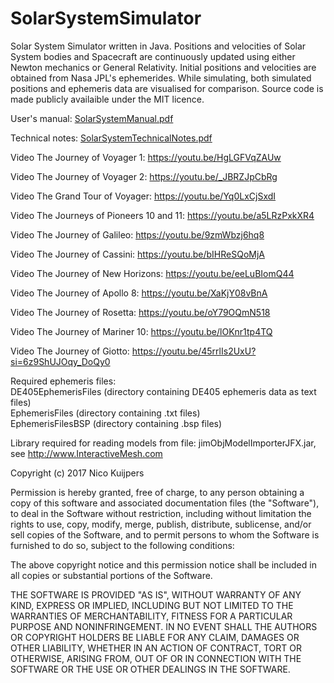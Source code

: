 # SolarSystemSimulator
Solar System Simulator written in Java. Positions and velocities of Solar System bodies and Spacecraft are continuously updated using
either Newton mechanics or General Relativity. Initial positions and velocities are obtained from Nasa JPL's ephemerides. 
While simulating, both simulated positions and ephemeris data are visualised for comparison. Source code is made publicly
availaible under the MIT licence.

User's manual: [SolarSystemManual.pdf](https://github.com/nicokuijpers/SolarSystemSimulator/blob/master/SolarSystemSimulatorManual.pdf)

Technical notes: [SolarSystemTechnicalNotes.pdf](https://github.com/nicokuijpers/SolarSystemSimulator/blob/master/SolarSystemSimulatorTechnicalNotes.pdf)

Video The Journey of Voyager 1: https://youtu.be/HgLGFVqZAUw

Video The Journey of Voyager 2: https://youtu.be/_JBRZJpCbRg

Video The Grand Tour of Voyager: https://youtu.be/Yq0LxCjSxdI

Video The Journeys of Pioneers 10 and 11: https://youtu.be/a5LRzPxkXR4

Video The Journey of Galileo: https://youtu.be/9zmWbzj6hq8

Video The Journey of Cassini: https://youtu.be/bIHReSQoMjA

Video The Journey of New Horizons: https://youtu.be/eeLuBIomQ44

Video The Journey of Apollo 8: https://youtu.be/XaKjY08vBnA

Video The Journey of Rosetta: https://youtu.be/oY79OQmN518

Video The Journey of Mariner 10: https://youtu.be/lOKnr1tp4TQ

Video The Journey of Giotto: https://youtu.be/45rrlIs2UxU?si=6z9ShUJOqy_DoQy0

Required ephemeris files:\
DE405EphemerisFiles (directory containing DE405 ephemeris data as text files)\
EphemerisFiles (directory containing .txt files)\
EphemerisFilesBSP (directory containing .bsp files)

Library required for reading models from file: jimObjModelImporterJFX.jar, see http://www.InteractiveMesh.com

Copyright (c) 2017 Nico Kuijpers  

Permission is hereby granted, free of charge, to any person obtaining a copy of this software and associated documentation 
files (the "Software"), to deal in the Software without restriction, including without limitation the rights to use, copy, 
modify, merge, publish, distribute, sublicense, and/or sell copies of the Software, and to permit persons to whom the 
Software is furnished to do so, subject to the following conditions: 

The above copyright notice and this permission notice shall be included in all copies or substantial portions of the Software.

THE SOFTWARE IS PROVIDED "AS IS", WITHOUT WARRANTY OF ANY KIND, EXPRESS OR IMPLIED, INCLUDING BUT NOT LIMITED TO THE 
WARRANTIES OF MERCHANTABILITY, FITNESS FOR A PARTICULAR PURPOSE AND NONINFRINGEMENT. IN NO EVENT SHALL THE AUTHORS OR 
COPYRIGHT HOLDERS BE LIABLE FOR ANY CLAIM, DAMAGES OR OTHER LIABILITY, WHETHER IN AN ACTION OF CONTRACT, TORT OR OTHERWISE,
ARISING FROM, OUT OF OR IN CONNECTION WITH THE SOFTWARE OR THE USE OR OTHER DEALINGS IN THE SOFTWARE.

